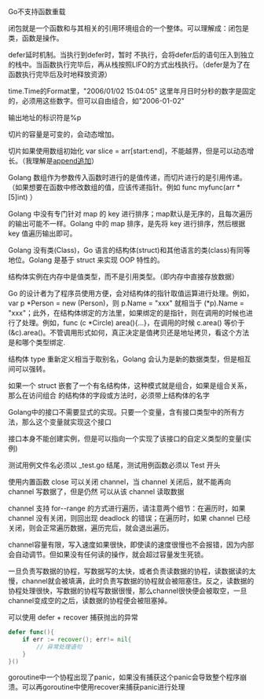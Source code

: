 Go不支持函数重载

闭包就是一个函数和与其相关的引用环境组合的一个整体。可以理解成：闭包是类，函数是操作。

defer延时机制。当执行到defer时，暂时 不执行，会将defer后的语句压入到独立的栈中。当函数执行完毕后，再从栈按照LIFO的方式出栈执行。（defer是为了在函数执行完毕后及时地释放资源）

time.Time的Format里，"2006/01/02 15:04:05" 这里年月日时分秒的数字是固定的，必须用这些数字。但可以自由组合，如"2006-01-02"

输出地址的标识符是%p

切片的容量是可变的，会动态增加。

切片如果使用数组初始化 var slice = arr[start:end]，不能越界，但是可以动态增长。（我理解是[append追加](https://blog.csdn.net/weixin_33249594/article/details/115362963)）

Golang 数组作为参数传入函数时进行的是值传递，而切片进行的是引用传递。（如果想要在函数中修改数组的值，应该传递指针。例如 func myfunc(arr *[5]int) ）

Golang 中没有专门针对 map 的 key 进行排序；map默认是无序的，且每次遍历的输出可能不一样。Golang 中的 map 排序，是先将 key 进行排序，然后根据 key 值遍历输出即可。

Golang 没有类(Class)，Go 语言的结构体(struct)和其他语言的类(class)有同等地位。Golang 是基于 struct 来实现 OOP 特性的。

结构体实例在内存中是值类型，而不是引用类型。（即内存中直接存放数据）

Go 的设计者为了程序员使用方便，会对结构体的指针取值运算进行处理。例如，var p \*Person = new (Person)，则 p.Name = "xxx" 就相当于 (\*p).Name = "xxx"；此外，在结构体绑定的方法里，如果绑定的是指针，则在调用的时候也进行了处理。例如，func (c *Circle) area(){...}，在调用的时候 c.area() 等价于 (&c).area()。不管调用形式如何，真正决定是值拷贝还是地址拷贝，看这个方法是和哪个类型绑定.

结构体 type 重新定义相当于取别名，Golang 会认为是新的数据类型，但是相互间可以强转。

如果一个 struct 嵌套了一个有名结构体，这种模式就是组合，如果是组合关系，那么在访问组合 的结构体的字段或方法时，必须带上结构体的名字

Golang中的接口不需要显式的实现。只要一个变量，含有接口类型中的所有方法，那么这个变量就实现这个接口

接口本身不能创建实例，但是可以指向一个实现了该接口的自定义类型的变量(实例)

测试用例文件名必须以 _test.go 结尾，测试用例函数必须以 Test 开头

使用内置函数 close 可以关闭 channel，当 channel 关闭后，就不能再向 channel 写数据了，但是仍然 可以从该 channel 读取数据

channel 支持 for--range 的方式进行遍历，请注意两个细节：在遍历时，如果 channel 没有关闭，则回出现 deadlock 的错误；在遍历时，如果 channel 已经关闭，则会正常遍历数据，遍历完后，就会退出遍历。

channel容量有限，写入速度如果很快，即使读的速度很慢也不会报错，因为内部会自动调节。但如果没有任何读的操作，就会超过容量发生死锁。

一旦负责写数据的协程，写数据写的太快，或者负责读数据的协程，读数据读的太慢，channel就会被填满，此时负责写数据的协程就会被阻塞住。反之，读数据的协程处理很快，写数据的协程写数据很慢，那么channel很快便会被取空，一旦channel变成空的之后，读数据的协程便会被阻塞掉。

可以使用 defer + recover 捕获抛出的异常

```go
defer func(){
	if err := recover(); err!= nil{
		// 异常处理语句
	}
}()
```

goroutine中一个协程出现了panic，如果没有捕获这个panic会导致整个程序崩溃。可以再goroutine中使用recover来捕获panic进行处理

